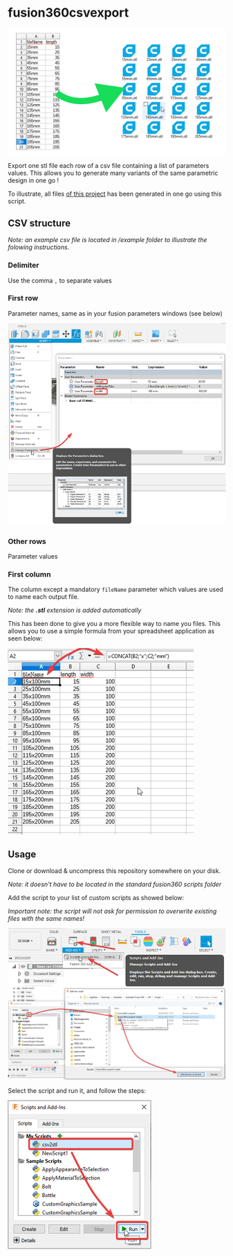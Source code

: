 # fusion360csvexport
![Fusion360 parameters window location](/doc/fusion360csvexport.png)

Export one stl file each row of a csv file containing a list of parameters values.
This allows you to generate many variants of the same parametric design in one go !

To illustrate, all files [of this project](https://www.thingiverse.com/thing:4318404/files) has been generated in one go using this script.

## CSV structure
*Note: an example csv file is located in /example folder to illustrate the folowing instructions.*

### Delimiter
Use the comma `,` to separate values

### First row
Parameter names, same as in your fusion parameters windows (see below)

![Fusion360 parameters window location](/doc/parameters%20in%20fusion360.png)

### Other rows
Parameter values

### First column
The column except a mandatory `fileName` parameter which values are used to name each output file.

*Note: the **.stl** extension is added automatically*

This has been done to give you a more flexible way to name you files.
This allows you to use a simple formula from your spreadsheet application as seen below:

![Example of an automated name generation formula](/doc/naming%20is%20easy.png)

## Usage
Clone or download & uncompress this repository somewhere on your disk.

*Note: it doesn't have to be located in the standard fusion360 scripts folder*

Add the script to your list of custom scripts as showed below:

*Important note: the script will not ask for permission to overwrite existing files with the same names!*

![Scripts and Add-Ins menu Location](/doc/fusion360%20scripts%20menu.png)
![Adding a new script](/doc/fusion360%20add%20custom%20script.png)

Select the script and run it, and follow the steps:

![Adding a new script](/doc/fusion360%20run%20script.png)